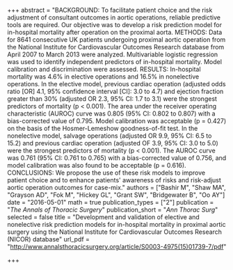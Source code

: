 +++
abstract = "BACKGROUND: To facilitate patient choice and the risk adjustment of consultant outcomes in aortic operations, reliable predictive tools are required. Our objective was to develop a risk prediction model for in-hospital mortality after operation on the proximal aorta. METHODS: Data for 8641 consecutive UK patients undergoing proximal aortic operation from the National Institute for Cardiovascular Outcomes Research database from April 2007 to March 2013 were analyzed. Multivariable logistic regression was used to identify independent predictors of in-hospital mortality. Model calibration and discrimination were assessed. RESULTS: In-hospital mortality was 4.6% in elective operations and 16.5% in nonelective operations. In the elective model, previous cardiac operation (adjusted odds ratio [OR] 4.1, 95% confidence interval [CI]: 3.0 to 4.7) and ejection fraction greater than 30% (adjusted OR 2.3, 95% CI: 1.7 to 3.1) were the strongest predictors of mortality (p < 0.001). The area under the receiver operating characteristic (AUROC) curve was 0.805 (95% CI: 0.802 to 0.807) with a bias-corrected value of 0.795. Model calibration was acceptable (p = 0.427) on the basis of the Hosmer-Lemeshow goodness-of-fit test. In the nonelective model, salvage operations (adjusted OR 9.9, 95% CI: 6.5 to 15.2) and previous cardiac operation (adjusted OF 3.9, 95% CI: 3.0 to 5.0) were the strongest predictors of mortality (p < 0.001). The AUROC curve was 0.761 (95% CI: 0.761 to 0.765) with a bias-corrected value of 0.756, and model calibration was also found to be acceptable (p = 0.616). CONCLUSIONS: We propose the use of these risk models to improve patient choice and to enhance patients' awareness of risks and risk-adjust aortic operation outcomes for case-mix."
authors = ["Bashir M", "Shaw MA", "Grayson AD", "Fok M", "Hickey GL", "Grant SW", "Bridgewater B", "Oo AY"]
date = "2016-05-01"
math = true
publication_types = ["2"]
publication = "*The Annals of Thoracic Surgery*"
publication_short = "*Ann Thorac Surg*"
selected = false
title = "Development and validation of elective and nonelective risk prediction models for in-hospital mortality in proximal aortic surgery using the National Institute for Cardiovascular Outcomes Research (NICOR) database"
url_pdf = "http://www.annalsthoracicsurgery.org/article/S0003-4975(15)01739-7/pdf"

+++
